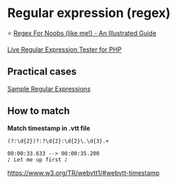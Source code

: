 # Regular expression (regex)

⭐️ [Regex For Noobs (like me!) - An Illustrated Guide](https://www.janmeppe.com/blog/regex-for-noobs/)

[Live Regular Expression Tester for PHP](https://www.phpliveregex.com/)

## Practical cases

[Sample Regular Expressions](https://www.phpliveregex.com/learn/)

## How to match

**Match timestamp in .vtt file**
```regex
(?:\d{2})?:?\d{2}:\d{2}\.\d{3}.+
```
```vtt
00:00:33.633 --> 00:00:35.200
♪ Let me up first ♪
```
https://www.w3.org/TR/webvtt1/#webvtt-timestamp
